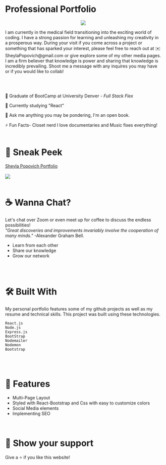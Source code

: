 # Professional Portfolio


<p align="center">
 <img src="https://readme-typing-svg.herokuapp.com/?lines=Hey,+there!!+I'm+Sheyla+Popovich✌👩;........welcome+to+my+page!!!"
      </p>


<p> I am currently in the medical field transitioning into the  exciting world of coding. I have a strong passion for learning and unleashing my creativity in a prosperous way. During your visit if you come across a project or something that has sparked your interest, please feel free to reach out at ✉️ SheylaPopovich@gmail.com or give explore some of my other media pages. I am a firm believer that knowledge is power and sharing that knowledge is incredibly prevailing. Shoot me a message with any inquires you may have or if you would like to collab!</p>
<br>
</br>

💼 Graduate of BootCamp at University Denver - _Full Stack Flex_

🚧 Currently studying "React"

💬 Ask me anything you may be pondering, I'm an open book.

⚡ Fun Facts- Closet nerd I love documentaries and Music fixes everything! 
<br>
<br>
 

# 👀 Sneak Peek
[Sheyla Popovich Portfolio](https://sheyla-michelle-popovich.herokuapp.com/)
<br>
<br>
<img src="client\src\images\demo_pic.png">
<br>
<br>
# ☕ Wanna Chat?
Let's chat over Zoom or even meet up for coffee to discuss the endless possibilities!<br>_"Great discoveries and improvements invariably involve the cooperation of many minds."_ <span>-Alexander Graham Bell.</span>
  *  Learn from each other
  *  Share our knowledge
  *  Grow our network
  <br>
<br>

# 🛠️ Built With
My personal portfolio features some of my github projects as well as my resume and technical skills.
This project was built using these technologies.
````
React.js
Node.js
Express.js
BootStrap
Nodemailer
Nodemon
Bootstrap
````
<br>
<br>

# 📑 Features
- Multi-Page Layout
- Styled with React-Bootstrap and Css with easy to customize colors
- Social Media elements
- Implementing SEO
<br>


# 🤝 Show your support
Give a ⭐ if you like this website!
